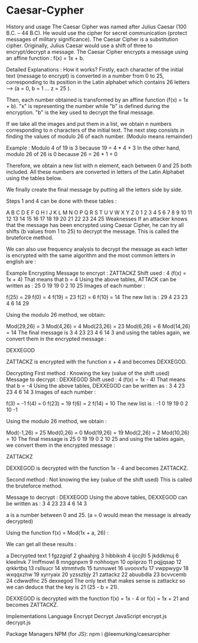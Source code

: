 # Caesar-Cypher
History and usage
The Caesar Cipher was named after Julius Caesar (100 B.C. – 44 B.C). He would use the cipher for secret communication (protect messages of military significance). The Caesar Cipher is a substitution cipher. Originally, Julius Caesar would use a shift of three to encrypt/decrypt a message. The Caesar Cipher encrypts a message using an affine function : f(x) = 1x + b.

Detailed Explanations : How it works?
Firstly, each character of the initial text (message to encrypt) is converted in a number from 0 to 25, corresponding to its position in the Latin alphabet which contains 26 letters --> (a = 0, b = 1 ... z = 25 ).

Then, each number obtained is transformed by an affine function (f(x) = 1x + b). "x" is representing the number while "b" is defined during the encryption. "b" is the key used to decrypt the final message.

If we take all the images and put them in a list, we obtain n numbers corresponding to n characters of the initial text. The next step consists in finding the values of modulo 26 of each number. (Modulo means remainder)

Example : Modulo 4 of 19 is 3 because 19 = 4 * 4 + 3 In the other hand, modulo 26 of 26 is 0 because 26 = 26 * 1 + 0

Therefore, we obtain a new list with n element, each between 0 and 25 both included. All these numbers are converted in letters of the Latin Alphabet using the tables below.

We finally create the final message by putting all the letters side by side.

Steps 1 and 4 can be done with these tables :

A   B   C   D   E   F   G   H   I   J   K   L   M   N   O   P   Q   R   S   T   U   V   W   X   Y   Z
0   1   2   3   4   5   6   7   8   9   10  11  12  13  14  15  16  17  18  19  20  21  22  23  24  25
Weaknesses
If an attacker knows that the message has been encrypted using Caesar Cipher, he can try all shifts (b values from 1 to 25) to decrypt the message. This is called the bruteforce method.

We can also use frequency analysis to decrypt the message as each letter is encrypted with the same algorithm and the most common letters in english are :



Example
Encrypting
Message to encrypt : ZATTACKZ
Shift used : 4 (f(x) = 1x + 4)
That means that b = 4
Using the above tables, ATTACK can be written as : 25 0 19 19 0 2 10 25 Images of each number :

f(25) = 29
f(0) = 4
f(19) = 23
f(2) = 6
f(10) = 14
The new list is : 29 4 23 23 4 6 14 29

Using the modulo 26 method, we obtain:

Mod(29,26) = 3
Mod(4,26) = 4
Mod(23,26) = 23
Mod(6,26) = 6
Mod(14,26) = 14
The final message is 3 4 23 23 4 6 14 3 and using the tables again, we convert them in the encrypted message :

DEXXEGOD

ZATTACKZ is encrypted with the function x + 4 and becomes DEXXEGOD.

Decrypting
First method : Knowing the key (value of the shift used)
Message to decrypt : DEXXEGOD
Shift used : 4 (f(x) = 1x - 4)
That means that b = -4
Using the above tables, DEXXEGOD can be written as : 3 4 23 23 4 6 14 3 Images of each number :

f(3) = -1
f(4) = 0
f(23) = 19
f(6) = 2
f(14) = 10
The new list is : -1 0 19 19 0 2 10 -1

Using the modulo 26 method, we obtain :

Mod(-1,26) = 25
Mod(0,26) = 0
Mod(19,26) = 19
Mod(2,26) = 2
Mod(10,26) = 10
The final message is 25 0 19 19 0 2 10 25 and using the tables again, we convert them in the encrypted message :

ZATTACKZ

DEXXEGOD is decrypted with the function 1x - 4 and becomes ZATTACKZ.

Second method : Not knowing the key (value of the shift used)
This is called the bruteforce method.

Message to decrypt : DEXXEGOD
Using the above tables, DEXXEGOD can be written as : 3 4 23 23 4 6 14 3

a is a number between 0 and 25. (a = 0 would mean the message is already decrypted)

Using the function f(x) = Mod(1x + a, 26) :

We can get all these results :

a   Decrypted text
1   fgzzgiqf
2   ghaahjrg
3   hibbiksh
4   ijccjlti
5   jkddkmuj
6   kleelnvk
7   lmffmowl
8   mnggnpxm
9   nohhoqyn
10  opiiprzo
11  pqjjqsap
12  qrkkrtbq
13  rsllsucr
14  stmmtvds
15  tunnuwet
16  uvoovxfu
17  vwppwygv
18  wxqqxzhw
19  xyrryaix
20  yzsszbjy
21  zattackz
22  abuubdla
23  bcvvcemb
24  cdwwdfnc
25  dexxegod
The only text that makes sense is zattackz so we can deduce that the key is 21 (25 - b = 21).

DEXXEGOD is decrypted with the function f(x) = 1x - 4 or f(x) = 1x + 21 and becomes ZATTACKZ.

Implementations
Language    Encrypt Decrypt
JavaScript  encrypt.js  decrypt.js


Package Managers
NPM (for JS):
npm i @leemurking/caesarcipher
